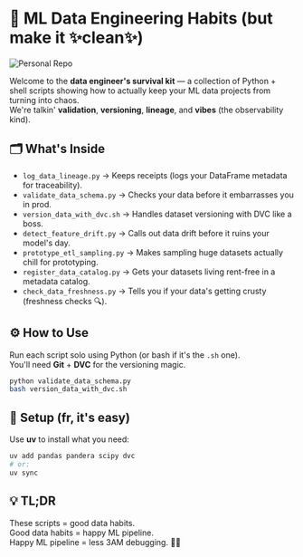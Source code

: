 # 🧠 ML Data Engineering Habits (but make it ✨clean✨)

![Personal Repo](https://img.shields.io/badge/🔒-personal_repo-blueviolet?style=for-the-badge)

Welcome to the **data engineer's survival kit** — a collection of Python + shell scripts showing how to actually keep your ML data projects from turning into chaos.  
We're talkin' **validation**, **versioning**, **lineage**, and **vibes** (the observability kind).

## 🗂️ What's Inside

* `log_data_lineage.py` → Keeps receipts (logs your DataFrame metadata for traceability).
* `validate_data_schema.py` → Checks your data before it embarrasses you in prod.
* `version_data_with_dvc.sh` → Handles dataset versioning with DVC like a boss.
* `detect_feature_drift.py` → Calls out data drift before it ruins your model's day.
* `prototype_etl_sampling.py` → Makes sampling huge datasets actually chill for prototyping.
* `register_data_catalog.py` → Gets your datasets living rent-free in a metadata catalog.
* `check_data_freshness.py` → Tells you if your data's getting crusty (freshness checks 🔍).

## ⚙️ How to Use

Run each script solo using Python (or bash if it's the `.sh` one).  
You'll need **Git** + **DVC** for the versioning magic.

```sh
python validate_data_schema.py
bash version_data_with_dvc.sh
```

## 🚀 Setup (fr, it's easy)

Use **uv** to install what you need:

```sh
uv add pandas pandera scipy dvc
# or:
uv sync
```

## 💡 TL;DR

These scripts = good data habits.  
Good data habits = happy ML pipeline.  
Happy ML pipeline = less 3AM debugging. 🧘‍♂️
